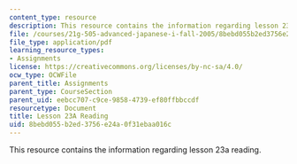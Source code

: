 ```yaml
---
content_type: resource
description: This resource contains the information regarding lesson 23a reading.
file: /courses/21g-505-advanced-japanese-i-fall-2005/8bebd055b2ed3756e24a0f31ebaa016c_MIT21G_501F12_hw4_26a.pdf
file_type: application/pdf
learning_resource_types:
- Assignments
license: https://creativecommons.org/licenses/by-nc-sa/4.0/
ocw_type: OCWFile
parent_title: Assignments
parent_type: CourseSection
parent_uid: eebcc707-c9ce-9858-4739-ef80ffbbccdf
resourcetype: Document
title: Lesson 23A Reading
uid: 8bebd055-b2ed-3756-e24a-0f31ebaa016c
---
```

This resource contains the information regarding lesson 23a reading.